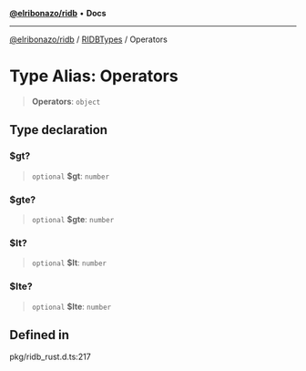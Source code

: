 [**@elribonazo/ridb**](../../../README.md) • **Docs**

***

[@elribonazo/ridb](../../../README.md) / [RIDBTypes](../README.md) / Operators

# Type Alias: Operators

> **Operators**: `object`

## Type declaration

### $gt?

> `optional` **$gt**: `number`

### $gte?

> `optional` **$gte**: `number`

### $lt?

> `optional` **$lt**: `number`

### $lte?

> `optional` **$lte**: `number`

## Defined in

pkg/ridb\_rust.d.ts:217
